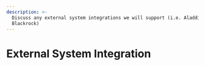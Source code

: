 ```yaml
---
description: >-
  Discuss any external system integrations we will support (i.e. Aladdin? for
  Blackrock)
---
```


# External System Integration

